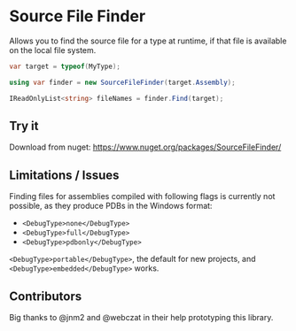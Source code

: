 # Source File Finder
Allows you to find the source file for a type at runtime, if that file is available on the local file system.

```csharp
var target = typeof(MyType);

using var finder = new SourceFileFinder(target.Assembly);

IReadOnlyList<string> fileNames = finder.Find(target);
```

## Try it
Download from nuget: https://www.nuget.org/packages/SourceFileFinder/

## Limitations / Issues
Finding files for assemblies compiled with following flags is currently not possible, as they produce PDBs in the Windows format:
- `<DebugType>none</DebugType>`
- `<DebugType>full</DebugType>`
- `<DebugType>pdbonly</DebugType>`

`<DebugType>portable</DebugType>`, the default for new projects, and `<DebugType>embedded</DebugType>` works.

## Contributors
Big thanks to @jnm2 and @webczat in their help prototyping this library.
